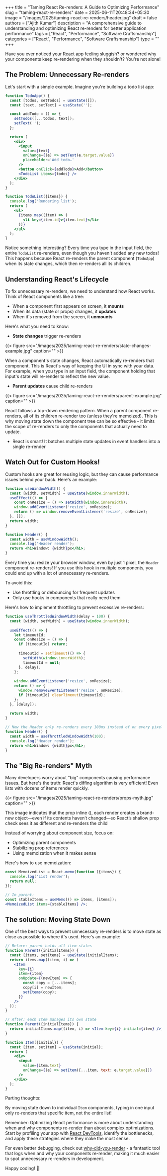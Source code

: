 +++
title = "Taming React Re-renders: A Guide to Optimizing Performance"
slug = "taming-react-re-renders"
date = 2025-06-11T20:48:34+05:30
image = "/images/2025/taming-react-re-renders/header.jpg"
draft = false
authors = ["Ajith Kumar"]
description = "A comprehensive guide to understanding and optimizing React re-renders for better application performance"
tags = ["React", "Performance", "Software Craftsmanship"]
categories = ["React", "Performance", "Software Craftsmanship"]
type = ""
+++

Have you ever noticed your React app feeling sluggish? or wondered why your components keep re-rendering when they shouldn't? You're not alone!

## The Problem: Unnecessary Re-renders

Let's start with a simple example. Imagine you're building a todo list app:

```jsx
function TodoApp() {
  const [todos, setTodos] = useState([]);
  const [text, setText] = useState('');

  const addTodo = () => {
    setTodos([...todos, text]);
    setText('');
  };

  return (
    <div>
      <input
        value={text}
        onChange={(e) => setText(e.target.value)}
        placeholder='Add todo…'
      />
      <button onClick={addTodo}>Add</button>
      <TodoList items={todos} />
    </div>
  );
}

function TodoList({items}) {
  console.log('Rendering list');
  return (
    <ul>
      {items.map((item) => (
        <li key={item.id}>{item.text}</li>
      ))}
    </ul>
  );
}
```

Notice something interesting? Every time you type in the input field, the entire `TodoList` re-renders, even though you haven't added any new todos! This happens because React re-renders the parent component (`TodoApp`) when its state changes, which then re-renders all its children.

## Understanding React's Lifecycle

To fix unnecessary re-renders, we need to understand how React works. Think of React components like a tree:

- When a component first appears on screen, it **mounts**
- When its data (state or props) changes, it **updates**
- When it's removed from the screen, it **unmounts**

Here's what you need to know:

- **State changes** trigger re-renders

{{< figure src="/images/2025/taming-react-re-renders/state-changes-example.jpg" caption="" >}}

When a component's state changes, React automatically re-renders that component. This is React's way of keeping the UI in sync with your data. For example, when you type in an input field, the component holding that input's state will re-render to reflect the new value.

- **Parent updates** cause child re-renders

{{< figure src="/images/2025/taming-react-re-renders/parent-example.jpg" caption="" >}}

React follows a top-down rendering pattern. When a parent component re-renders, all of its children re-render too (unless they're memoized). This is why moving state down the component tree can be so effective - it limits the scope of re-renders to only the components that actually need to update.

- React is smart! It batches multiple state updates in event handlers into a single re-render

## Watch Out for Custom Hooks!

Custom hooks are great for reusing logic, but they can cause performance issues behind your back. Here's an example:

```jsx
function useWindowWidth() {
  const [width, setWidth] = useState(window.innerWidth);
  useEffect(() => {
    const onResize = () => setWidth(window.innerWidth);
    window.addEventListener('resize', onResize);
    return () => window.removeEventListener('resize', onResize);
  }, []);
  return width;
}

function Header() {
  const width = useWindowWidth();
  console.log('Header render');
  return <h1>Window: {width}px</h1>;
}
```

Every time you resize your browser window, even by just 1 pixel, the `Header` component re-renders! If you use this hook in multiple components, you could end up with a lot of unnecessary re-renders.

To avoid this:

- Use throttling or debouncing for frequent updates
- Only use hooks in components that really need them

Here's how to implement throttling to prevent excessive re-renders:

```jsx
function useThrottledWindowWidth(delay = 100) {
  const [width, setWidth] = useState(window.innerWidth);
  
  useEffect(() => {
    let timeoutId;
    const onResize = () => {
      if (timeoutId) return;
      
      timeoutId = setTimeout(() => {
        setWidth(window.innerWidth);
        timeoutId = null;
      }, delay);
    };
    
    window.addEventListener('resize', onResize);
    return () => {
      window.removeEventListener('resize', onResize);
      if (timeoutId) clearTimeout(timeoutId);
    };
  }, [delay]);
  
  return width;
}

// Now the Header only re-renders every 100ms instead of on every pixel change
function Header() {
  const width = useThrottledWindowWidth(100);
  console.log('Header render');
  return <h1>Window: {width}px</h1>;
}
```

## The "Big Re-renders" Myth

Many developers worry about "big" components causing performance issues. But here's the truth: React's diffing algorithm is very efficient! Even lists with dozens of items render quickly.

{{< figure src="/images/2025/taming-react-re-renders/props-myth.jpg" caption="" >}}

This image indicates that the prop inline (<Child value={{value}} />), each render creates a brand-new object—even if its contents haven’t changed—so React’s shallow prop check sees it as different and re-renders the child

Instead of worrying about component size, focus on:

- Optimizing parent components
- Stabilizing prop references
- Using memoization when it makes sense

Here's how to use memoization:

```jsx
const MemoizedList = React.memo(function ({items}) {
  console.log('List render');
  return null;
});

// In parent:
const stableItems = useMemo(() => items, [items]);
<MemoizedList items={stableItems} />;
```

## The solution: Moving State Down

One of the best ways to prevent unnecessary re-renders is to move state as close as possible to where it's used. Here's an example:

```jsx
// Before: parent holds all item-states
function Parent({initialItems}) {
  const [items, setItems] = useState(initialItems);
  return items.map((item, i) => (
    <Item
      key={i}
      item={item}
      onUpdate={(newItem) => {
        const copy = [...items];
        copy[i] = newItem;
        setItems(copy);
      }}
    />
  ));
}

// After: each Item manages its own state
function Parent({initialItems}) {
  return initialItems.map((item, i) => <Item key={i} initial={item} />);
}

function Item({initial}) {
  const [item, setItem] = useState(initial);
  return (
    <div>
      <input
        value={item.text}
        onChange={(e) => setItem({...item, text: e.target.value})}
      />
    </div>
  );
}
```
Parting thoughts:

By moving state down to individual `Item` components, typing in one input only re-renders that specific item, not the entire list!

Remember: Optimizing React performance is more about understanding when and why components re-render than about complex optimizations. Start by profiling your app with [React DevTools](https://react.dev/learn/react-developer-tools), identify the bottlenecks, and apply these strategies where they make the most sense.

For even better debugging, check out [why-did-you-render](https://github.com/welldone-software/why-did-you-render) - a fantastic tool that logs when and why your components re-render, making it much easier to spot unnecessary re-renders in development.

Happy coding! 🚀
